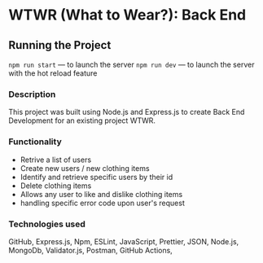 # WTWR (What to Wear?): Back End

## Running the Project

`npm run start` — to launch the server
`npm run dev` — to launch the server with the hot reload feature

### Description

This project was built using Node.js and Express.js to create Back End Development for an existing project WTWR.

### Functionality

- Retrive a list of users
- Create new users / new clothing items
- Identify and retrieve specific users by their id
- Delete clothing items
- Allows any user to like and dislike clothing items 
- handling specific error code upon user's request

### Technologies used

GitHub, Express.js, Npm, ESLint, JavaScript, Prettier, JSON, Node.js, MongoDb, Validator.js, Postman, GitHub Actions,
